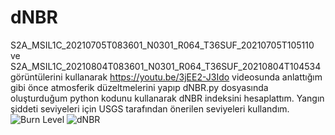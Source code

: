 # dNBR
S2A_MSIL1C_20210705T083601_N0301_R064_T36SUF_20210705T105110 ve S2A_MSIL1C_20210804T083601_N0301_R064_T36SUF_20210804T104534 görüntülerini kullanarak https://youtu.be/3jEE2-J3Ido videosunda anlattığım gibi önce atmosferik düzeltmelerini yapıp dNBR.py dosyasında oluşturduğum python kodunu kullanarak dNBR indeksini hesaplattım. Yangın şiddeti seviyeleri için USGS tarafından önerilen seviyeleri kullandım.
![Burn Level](https://user-images.githubusercontent.com/65896123/129187636-e77a4a9a-6928-41e1-a702-31733d34ea0f.PNG)
![dNBR](https://user-images.githubusercontent.com/65896123/129187668-c26b3bf7-5c0a-48c9-87ff-35711e364318.png)
